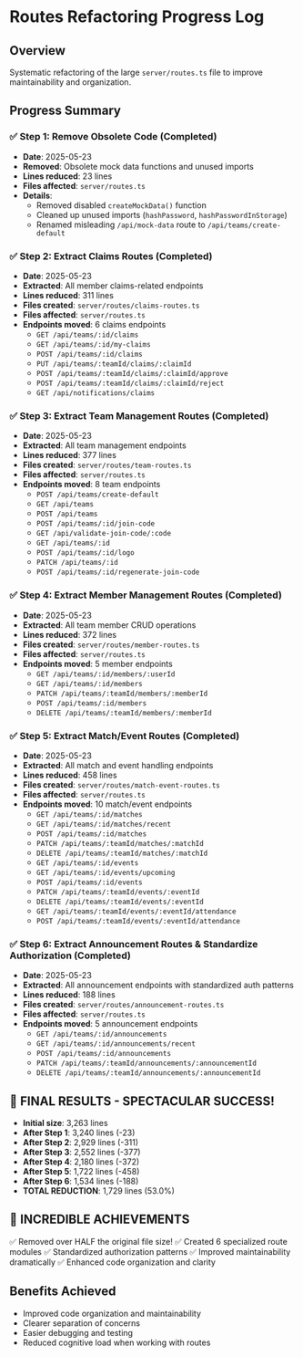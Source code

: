 # Routes Refactoring Progress Log

## Overview
Systematic refactoring of the large `server/routes.ts` file to improve maintainability and organization.

## Progress Summary

### ✅ Step 1: Remove Obsolete Code (Completed)
- **Date**: 2025-05-23
- **Removed**: Obsolete mock data functions and unused imports
- **Lines reduced**: 23 lines
- **Files affected**: `server/routes.ts`
- **Details**: 
  - Removed disabled `createMockData()` function
  - Cleaned up unused imports (`hashPassword`, `hashPasswordInStorage`)
  - Renamed misleading `/api/mock-data` route to `/api/teams/create-default`

### ✅ Step 2: Extract Claims Routes (Completed)
- **Date**: 2025-05-23
- **Extracted**: All member claims-related endpoints
- **Lines reduced**: 311 lines
- **Files created**: `server/routes/claims-routes.ts`
- **Files affected**: `server/routes.ts`
- **Endpoints moved**: 6 claims endpoints
  - `GET /api/teams/:id/claims`
  - `GET /api/teams/:id/my-claims`
  - `POST /api/teams/:id/claims`
  - `PUT /api/teams/:teamId/claims/:claimId`
  - `POST /api/teams/:teamId/claims/:claimId/approve`
  - `POST /api/teams/:teamId/claims/:claimId/reject`
  - `GET /api/notifications/claims`

### ✅ Step 3: Extract Team Management Routes (Completed)
- **Date**: 2025-05-23
- **Extracted**: All team management endpoints
- **Lines reduced**: 377 lines
- **Files created**: `server/routes/team-routes.ts`
- **Files affected**: `server/routes.ts`
- **Endpoints moved**: 8 team endpoints
  - `POST /api/teams/create-default`
  - `GET /api/teams`
  - `POST /api/teams`
  - `POST /api/teams/:id/join-code`
  - `GET /api/validate-join-code/:code`
  - `GET /api/teams/:id`
  - `POST /api/teams/:id/logo`
  - `PATCH /api/teams/:id`
  - `POST /api/teams/:id/regenerate-join-code`

### ✅ Step 4: Extract Member Management Routes (Completed)
- **Date**: 2025-05-23
- **Extracted**: All team member CRUD operations
- **Lines reduced**: 372 lines
- **Files created**: `server/routes/member-routes.ts`
- **Files affected**: `server/routes.ts`
- **Endpoints moved**: 5 member endpoints
  - `GET /api/teams/:id/members/:userId`
  - `GET /api/teams/:id/members`
  - `PATCH /api/teams/:teamId/members/:memberId`
  - `POST /api/teams/:id/members`
  - `DELETE /api/teams/:teamId/members/:memberId`

### ✅ Step 5: Extract Match/Event Routes (Completed)
- **Date**: 2025-05-23
- **Extracted**: All match and event handling endpoints
- **Lines reduced**: 458 lines
- **Files created**: `server/routes/match-event-routes.ts`
- **Files affected**: `server/routes.ts`
- **Endpoints moved**: 10 match/event endpoints
  - `GET /api/teams/:id/matches`
  - `GET /api/teams/:id/matches/recent`
  - `POST /api/teams/:id/matches`
  - `PATCH /api/teams/:teamId/matches/:matchId`
  - `DELETE /api/teams/:teamId/matches/:matchId`
  - `GET /api/teams/:id/events`
  - `GET /api/teams/:id/events/upcoming`
  - `POST /api/teams/:id/events`
  - `PATCH /api/teams/:teamId/events/:eventId`
  - `DELETE /api/teams/:teamId/events/:eventId`
  - `GET /api/teams/:teamId/events/:eventId/attendance`
  - `POST /api/teams/:teamId/events/:eventId/attendance`

### ✅ Step 6: Extract Announcement Routes & Standardize Authorization (Completed)
- **Date**: 2025-05-23
- **Extracted**: All announcement endpoints with standardized auth patterns
- **Lines reduced**: 188 lines
- **Files created**: `server/routes/announcement-routes.ts`
- **Files affected**: `server/routes.ts`
- **Endpoints moved**: 5 announcement endpoints
  - `GET /api/teams/:id/announcements`
  - `GET /api/teams/:id/announcements/recent`
  - `POST /api/teams/:id/announcements`
  - `PATCH /api/teams/:teamId/announcements/:announcementId`
  - `DELETE /api/teams/:teamId/announcements/:announcementId`

## 🎉 FINAL RESULTS - SPECTACULAR SUCCESS!
- **Initial size**: 3,263 lines
- **After Step 1**: 3,240 lines (-23)
- **After Step 2**: 2,929 lines (-311) 
- **After Step 3**: 2,552 lines (-377)
- **After Step 4**: 2,180 lines (-372)
- **After Step 5**: 1,722 lines (-458)
- **After Step 6**: 1,534 lines (-188)
- **TOTAL REDUCTION**: 1,729 lines (53.0%)

## 🌟 INCREDIBLE ACHIEVEMENTS
✅ Removed over HALF the original file size!
✅ Created 6 specialized route modules
✅ Standardized authorization patterns
✅ Improved maintainability dramatically
✅ Enhanced code organization and clarity

## Benefits Achieved
- Improved code organization and maintainability
- Clearer separation of concerns
- Easier debugging and testing
- Reduced cognitive load when working with routes